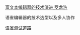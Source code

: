 [富文本编辑器的技术演进 罗龙浩](https://myslide.cn/slides/21863#)

语雀编辑器的技术选型以及多人协作

[语雀测试道路](https://www.yuque.com/preview/yuque/0/2020/pdf/84135/1578380717315-17b401af-78d5-4eaf-a4ed-b3a93ccb91d2.pdf)
